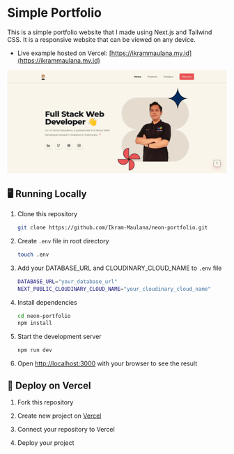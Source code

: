 # Simple Portfolio

This is a simple portfolio website that I made using Next.js and Tailwind CSS. It is a responsive website that can be viewed on any device.

- Live example hosted on Vercel: [https://ikrammaulana.my.id](https://ikrammaulana.my.id)

![Simple Portfolio](image.png)

## 🖥️ Running Locally

1. Clone this repository

   ```bash
   git clone https://github.com/Ikram-Maulana/neon-portfolio.git
   ```

2. Create `.env` file in root directory

   ```bash
   touch .env
   ```

3. Add your DATABASE_URL and CLOUDINARY_CLOUD_NAME to `.env` file

   ```bash
   DATABASE_URL="your_database_url"
   NEXT_PUBLIC_CLOUDINARY_CLOUD_NAME="your_cloudinary_cloud_name"
   ```

4. Install dependencies

   ```bash
   cd neon-portfolio
   npm install
   ```

5. Start the development server

   ```bash
   npm run dev
   ```

6. Open [http://localhost:3000](http://localhost:3000) with your browser to see the result

## 🚀 Deploy on Vercel

1. Fork this repository

2. Create new project on [Vercel](https://vercel.com/)

3. Connect your repository to Vercel

4. Deploy your project
